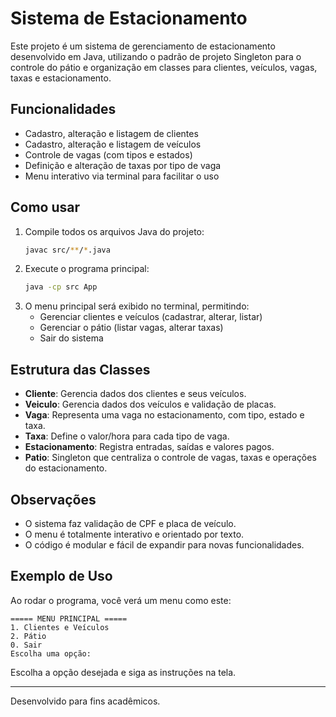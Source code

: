 # Sistema de Estacionamento

Este projeto é um sistema de gerenciamento de estacionamento desenvolvido em Java, utilizando o padrão de projeto Singleton para o controle do pátio e organização em classes para clientes, veículos, vagas, taxas e estacionamento.

## Funcionalidades
- Cadastro, alteração e listagem de clientes
- Cadastro, alteração e listagem de veículos
- Controle de vagas (com tipos e estados)
- Definição e alteração de taxas por tipo de vaga
- Menu interativo via terminal para facilitar o uso

## Como usar
1. Compile todos os arquivos Java do projeto:
   ```bash
   javac src/**/*.java
   ```
2. Execute o programa principal:
   ```bash
   java -cp src App
   ```
3. O menu principal será exibido no terminal, permitindo:
   - Gerenciar clientes e veículos (cadastrar, alterar, listar)
   - Gerenciar o pátio (listar vagas, alterar taxas)
   - Sair do sistema

## Estrutura das Classes
- **Cliente**: Gerencia dados dos clientes e seus veículos.
- **Veiculo**: Gerencia dados dos veículos e validação de placas.
- **Vaga**: Representa uma vaga no estacionamento, com tipo, estado e taxa.
- **Taxa**: Define o valor/hora para cada tipo de vaga.
- **Estacionamento**: Registra entradas, saídas e valores pagos.
- **Patio**: Singleton que centraliza o controle de vagas, taxas e operações do estacionamento.

## Observações
- O sistema faz validação de CPF e placa de veículo.
- O menu é totalmente interativo e orientado por texto.
- O código é modular e fácil de expandir para novas funcionalidades.

## Exemplo de Uso
Ao rodar o programa, você verá um menu como este:

```
===== MENU PRINCIPAL =====
1. Clientes e Veículos
2. Pátio
0. Sair
Escolha uma opção:
```

Escolha a opção desejada e siga as instruções na tela.

---

Desenvolvido para fins acadêmicos.
